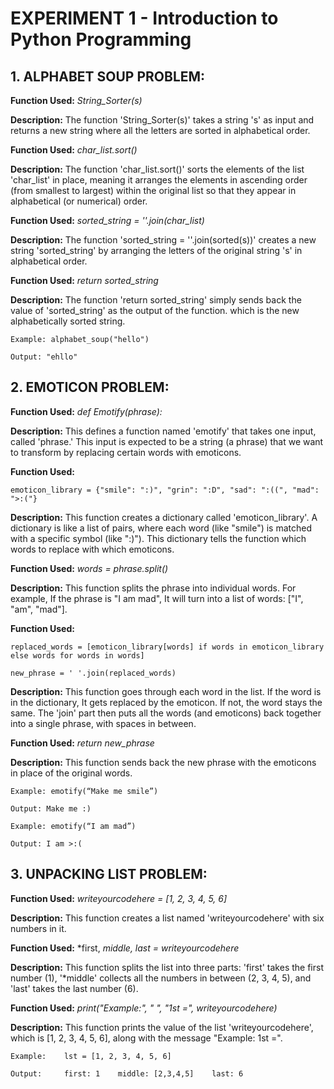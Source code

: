 # **EXPERIMENT 1 - Introduction to Python Programming**

## 1. ALPHABET SOUP PROBLEM: 
**Function Used:** *String_Sorter(s)*

**Description:** The function 'String_Sorter(s)' takes a string 's' as input and returns a new string where all the letters are sorted in alphabetical order.

**Function Used:** *char_list.sort()*

**Description:** The function 'char_list.sort()' sorts the elements of the list 'char_list' in place, meaning it arranges the elements in ascending order (from smallest to largest) within the original list so that they appear in alphabetical (or numerical) order.

**Function Used:** *sorted_string = ''.join(char_list)*

**Description:** The function 'sorted_string = ''.join(sorted(s))' creates a new string 'sorted_string' by arranging the letters of the original string 's' in alphabetical order.

**Function Used:** *return sorted_string*

**Description:** The function 'return sorted_string' simply sends back the value of 'sorted_string' as the output of the function. which is the new alphabetically sorted string.

    Example: alphabet_soup("hello")

    Output: "ehllo"

## 2. EMOTICON PROBLEM:
**Function Used:** *def Emotify(phrase):*

**Description:** This defines a function named 'emotify' that takes one input, called 'phrase.' This input is expected to be a string (a phrase) that we want to transform by replacing certain words with emoticons.

**Function Used:**            

    emoticon_library = {"smile": ":)", "grin": ":D", "sad": ":((", "mad": ">:("}   

**Description:** This function creates a dictionary called 'emoticon_library'. A dictionary is like a list of pairs, where each word (like "smile") is matched with a specific symbol (like ":)"). This dictionary tells the function which words to replace with which emoticons.

**Function Used:** *words = phrase.split()*

**Description:** This function splits the phrase into individual words. For example, If the phrase is "I am mad", It will turn into a list of words: ["I", "am", "mad"]. 

**Function Used:** 

    replaced_words = [emoticon_library[words] if words in emoticon_library else words for words in words]

    new_phrase = ' '.join(replaced_words)

**Description:** This function goes through each word in the list. If the word is in the dictionary, It gets replaced by the emoticon. If not, the word stays the same. The 'join' part then puts all the words (and emoticons) back together into a single phrase, with spaces in between.

**Function Used:** *return new_phrase*

**Description:** This function sends back the new phrase with the emoticons in place of the original words.

    Example: emotify(“Make me smile”) 

    Output: Make me :)

    Example: emotify(“I am mad”)

    Output: I am >:(

## 3. UNPACKING LIST PROBLEM:

**Function Used:** *writeyourcodehere = [1, 2, 3, 4, 5, 6]*

**Description:** This function creates a list named 'writeyourcodehere' with six numbers in it.

**Function Used:** *first, *middle, last = writeyourcodehere*

**Description:** This function splits the list into three parts: 'first' takes the first number (1), '*middle' collects all the numbers in between (2, 3, 4, 5), and 'last' takes the last number (6).

**Function Used:** *print("Example:", "  ", "1st =", writeyourcodehere)*

**Description:** This function prints the value of the list 'writeyourcodehere', which is [1, 2, 3, 4, 5, 6], along with the message "Example:   1st =".

    Example:    lst = [1, 2, 3, 4, 5, 6] 

    Output:     first: 1    middle: [2,3,4,5]    last: 6
